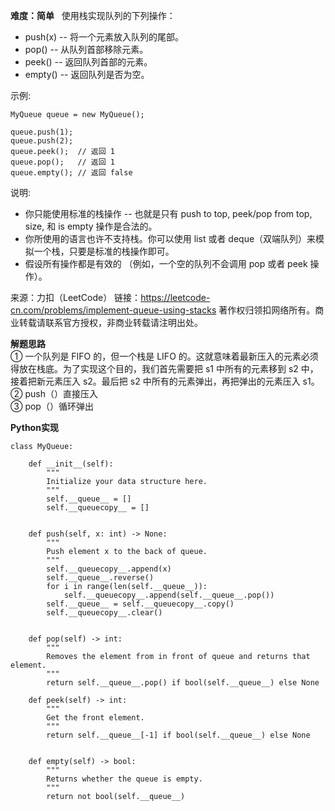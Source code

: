 **难度：简单**  
使用栈实现队列的下列操作：
- push(x) -- 将一个元素放入队列的尾部。
- pop() -- 从队列首部移除元素。
- peek() -- 返回队列首部的元素。
- empty() -- 返回队列是否为空。

示例:
```
MyQueue queue = new MyQueue();

queue.push(1);
queue.push(2);  
queue.peek();  // 返回 1
queue.pop();   // 返回 1
queue.empty(); // 返回 false
```
说明:
- 你只能使用标准的栈操作 -- 也就是只有 push to top, peek/pop from top, size, 和 is empty 操作是合法的。
- 你所使用的语言也许不支持栈。你可以使用 list 或者 deque（双端队列）来模拟一个栈，只要是标准的栈操作即可。
- 假设所有操作都是有效的 （例如，一个空的队列不会调用 pop 或者 peek 操作）。

来源：力扣（LeetCode）
链接：https://leetcode-cn.com/problems/implement-queue-using-stacks
著作权归领扣网络所有。商业转载请联系官方授权，非商业转载请注明出处。  

**解题思路**  
①	一个队列是 FIFO 的，但一个栈是 LIFO 的。这就意味着最新压入的元素必须得放在栈底。为了实现这个目的，我们首先需要把 s1 中所有的元素移到 s2 中，接着把新元素压入 s2。最后把 s2 中所有的元素弹出，再把弹出的元素压入 s1。  
②	push（）直接压入  
③ pop（）循环弹出

**Python实现**
```
class MyQueue:

    def __init__(self):
        """
        Initialize your data structure here.
        """
        self.__queue__ = []
        self.__queuecopy__ = []
        

    def push(self, x: int) -> None:
        """
        Push element x to the back of queue.
        """
        self.__queuecopy__.append(x)
        self.__queue__.reverse()
        for i in range(len(self.__queue__)):
            self.__queuecopy__.append(self.__queue__.pop())
        self.__queue__ = self.__queuecopy__.copy()
        self.__queuecopy__.clear()
        

    def pop(self) -> int:
        """
        Removes the element from in front of queue and returns that element.
        """
        return self.__queue__.pop() if bool(self.__queue__) else None

    def peek(self) -> int:
        """
        Get the front element.
        """
        return self.__queue__[-1] if bool(self.__queue__) else None

        
    def empty(self) -> bool:
        """
        Returns whether the queue is empty.
        """
        return not bool(self.__queue__)

```